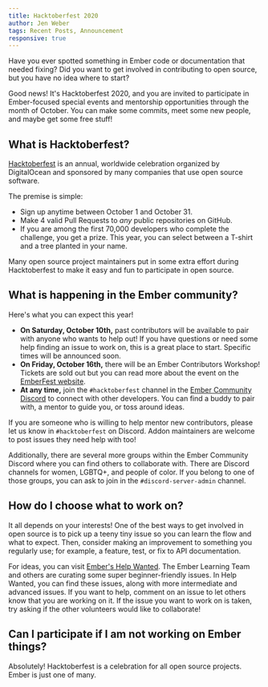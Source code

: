```yaml
---
title: Hacktoberfest 2020
author: Jen Weber
tags: Recent Posts, Announcement
responsive: true
---
```


Have you ever spotted something in Ember code or documentation that needed fixing?
Did you want to get involved in contributing to open source, but you have no idea where to start?

<!--alex ignore special-->
Good news! It's Hacktoberfest 2020, and you are invited to participate in Ember-focused special events and mentorship opportunities through the month of October.
You can make some commits, meet some new people, and maybe get some free stuff!

## What is Hacktoberfest?

[Hacktoberfest](https://hacktoberfest.digitalocean.com/) is an annual, worldwide celebration organized by DigitalOcean and sponsored by many companies that use open source software.

The premise is simple: 

- Sign up anytime between October 1 and October 31.
- Make 4 valid Pull Requests to <span style="font-style: italic;">any</span> public repositories on GitHub.
- If you are among the first 70,000 developers who complete the challenge, you get a prize. This year, you can select between a T-shirt and a tree planted in your name.

<!--alex ignore easy-->
Many open source project maintainers put in some extra effort during Hacktoberfest to make it easy and fun to participate in open source.

## What is happening in the Ember community?

Here's what you can expect this year!

- **On Saturday, October 10th,** past contributors will be available to pair with anyone who wants to help out! If you have questions or need some help finding an issue to work on, this is a great place to start. Specific times will be announced soon.
- **On Friday, October 16th,** there will be an Ember Contributors Workshop! Tickets are sold out but you can read more about the event on the [EmberFest website](http://emberfest.eu/).
- **At any time,** join the `#hacktoberfest` channel in the [Ember Community Discord](https://discord.gg/emberjs) to connect with other developers. You can find a buddy to pair with, a mentor to guide you, or toss around ideas.

If you are someone who is willing to help mentor new contributors, please let us know in `#hacktoberfest` on Discord. Addon maintainers are welcome to post issues they need help with too!

<!--alex ignore gal-guy -->
Additionally, there are several more groups within the Ember Community Discord where you can find others to collaborate with. There are Discord channels for women, LGBTQ+, and people of color. If you belong to one of those groups, you can ask to join in the `#discord-server-admin` channel.

## How do I choose what to work on?

It all depends on your interests! One of the best ways to get involved in open source is to pick up a teeny tiny issue so you can learn the flow and what to expect. Then, consider making an improvement to something you regularly use; for example, a feature, test, or fix to API documentation.

For ideas, you can visit [Ember's Help Wanted](https://help-wanted.emberjs.com/). The Ember Learning Team and others are curating some super beginner-friendly issues. In Help Wanted, you can find these issues, along with more intermediate and advanced issues. If you want to help, comment on an issue to let others know that you are working on it. If the issue you want to work on is taken, try asking if the other volunteers would like to collaborate!

## Can I participate if I am not working on Ember things?

<!--alex ignore just-->
Absolutely! Hacktoberfest is a celebration for all open source projects. Ember is just one of many.
